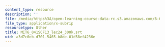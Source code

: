 ```yaml
---
content_type: resource
description: ''
file: /media/https%3A/open-learning-course-data-rc.s3.amazonaws.com/6-041sc-probabilistic-systems-analysis-and-applied-probability-fall-2013/a3d7c0ebd7015465b8de01d58ef4236e_MIT6_041SCF13_lec24_300k.vtt
file_type: application/x-subrip
resourcetype: Other
title: MIT6_041SCF13_lec24_300k.srt
uid: a3d7c0eb-d701-5465-b8de-01d58ef4236e
---
```

